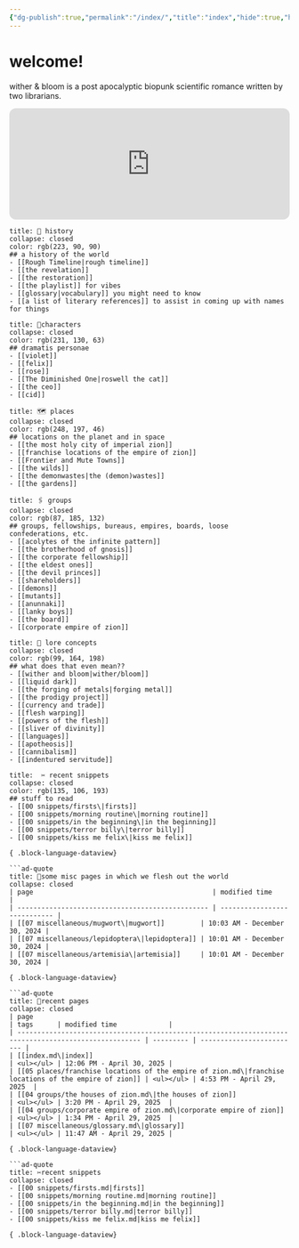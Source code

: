 ```yaml
---
{"dg-publish":true,"permalink":"/index/","title":"index","hide":true,"hideInGraph":true,"tags":["gardenEntry"],"created":"2024-08-07T09:02:57.000-05:00","updated":"2025-04-30T12:06:37.330-05:00"}
---
```


# welcome!
wither & bloom is a post apocalyptic biopunk scientific romance written by two librarians.

<iframe style="border-radius:12px" src="https://open.spotify.com/embed/playlist/0Y85LN2fvUb18sDXcLoc1m?utm_source=generator" width="100%" height="200px" frameBorder="0" allowfullscreen="" allow="autoplay; clipboard-write; encrypted-media; fullscreen; picture-in-picture" loading="lazy"></iframe>

```ad-history 
title: 🏰 history
collapse: closed
color: rgb(223, 90, 90)
## a history of the world
- [[Rough Timeline|rough timeline]]
- [[the revelation]]
- [[the restoration]]
- [[the playlist]] for vibes
- [[glossary|vocabulary]] you might need to know
- [[a list of literary references]] to assist in coming up with names for things
``` 

```ad-characters
title: 👫characters
collapse: closed
color: rgb(231, 130, 63)
## dramatis personae
- [[violet]]
- [[felix]]
- [[rose]]
- [[The Diminished One|roswell the cat]]
- [[the ceo]]
- [[cid]]
```

 ```ad-places
title: 🗺️ places
collapse: closed
color: rgb(248, 197, 46)
## locations on the planet and in space
- [[the most holy city of imperial zion]]
- [[franchise locations of the empire of zion]]
- [[Frontier and Mute Towns]]
- [[the wilds]]
- [[the demonwastes|the (demon)wastes]]
- [[the gardens]]
```

```ad-groups
title: 🖇️ groups
collapse: closed
color: rgb(87, 185, 132)
## groups, fellowships, bureaus, empires, boards, loose confederations, etc.
- [[acolytes of the infinite pattern]]
- [[the brotherhood of gnosis]]
- [[the corporate fellowship]]
- [[the eldest ones]]
- [[the devil princes]]
- [[shareholders]]
- [[demons]]
- [[mutants]]
- [[anunnaki]]
- [[lanky boys]]
- [[the board]]
- [[corporate empire of zion]]
``` 

```ad-lore
title: 📖 lore concepts
collapse: closed
color: rgb(99, 164, 198)
## what does that even mean??
- [[wither and bloom|wither/bloom]]
- [[liquid dark]]
- [[the forging of metals|forging metal]]
- [[the prodigy project]]
- [[currency and trade]]
- [[flesh warping]]
- [[powers of the flesh]]
- [[sliver of divinity]]
- [[languages]]
- [[apotheosis]]
- [[cannibalism]]
- [[indentured servitude]]
```

```ad-snippets
title:  ✂️ recent snippets
collapse: closed
color: rgb(135, 106, 193)
## stuff to read
- [[00 snippets/firsts\|firsts]]
- [[00 snippets/morning routine\|morning routine]]
- [[00 snippets/in the beginning\|in the beginning]]
- [[00 snippets/terror billy\|terror billy]]
- [[00 snippets/kiss me felix\|kiss me felix]]

{ .block-language-dataview}

```ad-quote
title: 📌some misc pages in which we flesh out the world
collapse: closed
| page                                             | modified time                |
| ------------------------------------------------ | ---------------------------- |
| [[07 miscellaneous/mugwort\|mugwort]]         | 10:03 AM - December 30, 2024 |
| [[07 miscellaneous/lepidoptera\|lepidoptera]] | 10:01 AM - December 30, 2024 |
| [[07 miscellaneous/artemisia\|artemisia]]     | 10:01 AM - December 30, 2024 |

{ .block-language-dataview}

```ad-quote
title: 📌recent pages
collapse: closed
| page                                                                                                  | tags      | modified time             |
| ----------------------------------------------------------------------------------------------------- | --------- | ------------------------- |
| [[index.md\|index]]                                                                                   | <ul></ul> | 12:06 PM - April 30, 2025 |
| [[05 places/franchise locations of the empire of zion.md\|franchise locations of the empire of zion]] | <ul></ul> | 4:53 PM - April 29, 2025  |
| [[04 groups/the houses of zion.md\|the houses of zion]]                                               | <ul></ul> | 3:20 PM - April 29, 2025  |
| [[04 groups/corporate empire of zion.md\|corporate empire of zion]]                                   | <ul></ul> | 1:34 PM - April 29, 2025  |
| [[07 miscellaneous/glossary.md\|glossary]]                                                            | <ul></ul> | 11:47 AM - April 29, 2025 |

{ .block-language-dataview}

```ad-quote
title: ✂️recent snippets
collapse: closed
- [[00 snippets/firsts.md|firsts]]
- [[00 snippets/morning routine.md|morning routine]]
- [[00 snippets/in the beginning.md|in the beginning]]
- [[00 snippets/terror billy.md|terror billy]]
- [[00 snippets/kiss me felix.md|kiss me felix]]

{ .block-language-dataview}
